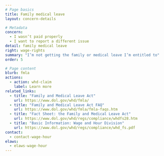 ```yaml
---
# Page basics
title: Family medical leave
layout: concern-details

# Metadata
concern:
  - I wasn’t paid properly
  - I want to report a different issue
detail: family medical leave
right: wage-rights
summary: "I’m not getting the family or medical leave I’m entitled to"
order: 5

# Page content
blurb: fmla
actions:
  - action: whd-claim
    label: Learn more
related_links:
  - title: "Family and Medical Leave Act"
    url: https://www.dol.gov/whd/fmla/
  - title: "Family and Medical Leave Act FAQ"
    url: https://www.dol.gov/whd/fmla/fmla-faqs.htm
  - title: "Fact Sheet: the Family and Medical Leave Act"
    url: https://www.dol.gov/whd/regs/compliance/whdfs28.htm
  - title: "Basic Information: Wage and Hour Division"
    url: https://www.dol.gov/whd/regs/compliance/whd_fs.pdf
contact:
  - contact-wage-hour
elaws:
  - elaws-wage-hour
---
```

